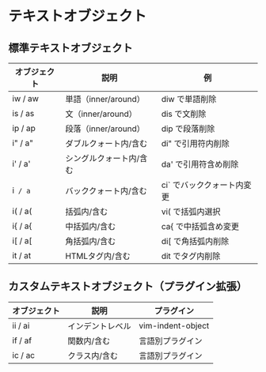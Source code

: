 # テキストオブジェクト

## 標準テキストオブジェクト

| オブジェクト | 説明 | 例 |
|------------|------|-----|
| iw / aw | 単語（inner/around） | diw で単語削除 |
| is / as | 文（inner/around） | dis で文削除 |
| ip / ap | 段落（inner/around） | dip で段落削除 |
| i" / a" | ダブルクォート内/含む | di" で引用符内削除 |
| i' / a' | シングルクォート内/含む | da' で引用符含め削除 |
| i` / a` | バッククォート内/含む | ci` でバッククォート内変更 |
| i( / a( | 括弧内/含む | vi( で括弧内選択 |
| i{ / a{ | 中括弧内/含む | ca{ で中括弧含め変更 |
| i[ / a[ | 角括弧内/含む | di[ で角括弧内削除 |
| it / at | HTMLタグ内/含む | dit でタグ内削除 |

## カスタムテキストオブジェクト（プラグイン拡張）

| オブジェクト | 説明 | プラグイン |
|------------|------|----------|
| ii / ai | インデントレベル | vim-indent-object |
| if / af | 関数内/含む | 言語別プラグイン |
| ic / ac | クラス内/含む | 言語別プラグイン |